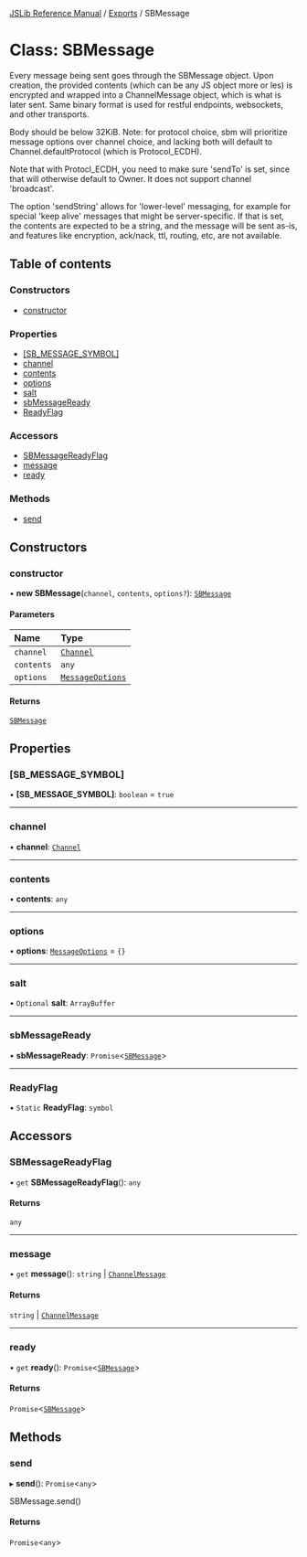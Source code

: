[JSLib Reference Manual](../README.md) / [Exports](../modules.md) / SBMessage

# Class: SBMessage

Every message being sent goes through the SBMessage object. Upon creation,
the provided contents (which can be any JS object more or les) is encrypted
and wrapped into a ChannelMessage object, which is what is later sent. Same
binary format is used for restful endpoints, websockets, and other
transports.

Body should be below 32KiB. Note: for protocol choice, sbm will prioritize
message options over channel choice, and lacking both will default to
Channel.defaultProtocol (which is Protocol_ECDH).

Note that with Protocl_ECDH, you need to make sure 'sendTo' is set, since
that will otherwise default to Owner. It does not support channel
'broadcast'.

The option 'sendString' allows for 'lower-level' messaging, for example for
special 'keep alive' messages that might be server-specific. If that is set,
the contents are expected to be a string, and the message will be sent as-is,
and features like encryption, ack/nack, ttl, routing, etc, are not available.

## Table of contents

### Constructors

- [constructor](SBMessage.md#constructor)

### Properties

- [[SB\_MESSAGE\_SYMBOL]](SBMessage.md#[sb_message_symbol])
- [channel](SBMessage.md#channel)
- [contents](SBMessage.md#contents)
- [options](SBMessage.md#options)
- [salt](SBMessage.md#salt)
- [sbMessageReady](SBMessage.md#sbmessageready)
- [ReadyFlag](SBMessage.md#readyflag)

### Accessors

- [SBMessageReadyFlag](SBMessage.md#sbmessagereadyflag)
- [message](SBMessage.md#message)
- [ready](SBMessage.md#ready)

### Methods

- [send](SBMessage.md#send)

## Constructors

### constructor

• **new SBMessage**(`channel`, `contents`, `options?`): [`SBMessage`](SBMessage.md)

#### Parameters

| Name | Type |
| :------ | :------ |
| `channel` | [`Channel`](Channel.md) |
| `contents` | `any` |
| `options` | [`MessageOptions`](../interfaces/MessageOptions.md) |

#### Returns

[`SBMessage`](SBMessage.md)

## Properties

### [SB\_MESSAGE\_SYMBOL]

• **[SB\_MESSAGE\_SYMBOL]**: `boolean` = `true`

___

### channel

• **channel**: [`Channel`](Channel.md)

___

### contents

• **contents**: `any`

___

### options

• **options**: [`MessageOptions`](../interfaces/MessageOptions.md) = `{}`

___

### salt

• `Optional` **salt**: `ArrayBuffer`

___

### sbMessageReady

• **sbMessageReady**: `Promise`\<[`SBMessage`](SBMessage.md)\>

___

### ReadyFlag

▪ `Static` **ReadyFlag**: `symbol`

## Accessors

### SBMessageReadyFlag

• `get` **SBMessageReadyFlag**(): `any`

#### Returns

`any`

___

### message

• `get` **message**(): `string` \| [`ChannelMessage`](../interfaces/ChannelMessage.md)

#### Returns

`string` \| [`ChannelMessage`](../interfaces/ChannelMessage.md)

___

### ready

• `get` **ready**(): `Promise`\<[`SBMessage`](SBMessage.md)\>

#### Returns

`Promise`\<[`SBMessage`](SBMessage.md)\>

## Methods

### send

▸ **send**(): `Promise`\<`any`\>

SBMessage.send()

#### Returns

`Promise`\<`any`\>
